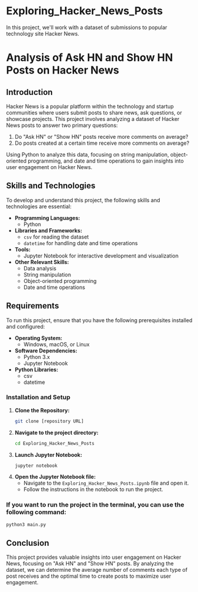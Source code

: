 # Exploring_Hacker_News_Posts
In this project, we'll work with a dataset of submissions to popular technology site Hacker News.

# Analysis of Ask HN and Show HN Posts on Hacker News

## Introduction

Hacker News is a popular platform within the technology and startup communities where users submit posts to share news, ask questions, or showcase projects. This project involves analyzing a dataset of Hacker News posts to answer two primary questions:

1. Do "Ask HN" or "Show HN" posts receive more comments on average?
2. Do posts created at a certain time receive more comments on average?

Using Python to analyze this data, focusing on string manipulation, object-oriented programming, and date and time operations to gain insights into user engagement on Hacker News.

## Skills and Technologies
To develop and understand this project, the following skills and technologies are essential:

- **Programming Languages:**
  - Python
- **Libraries and Frameworks:**
  - `csv` for reading the dataset
  - `datetime` for handling date and time operations
- **Tools:**
  - Jupyter Notebook for interactive development and visualization
- **Other Relevant Skills:**
  - Data analysis
  - String manipulation
  - Object-oriented programming
  - Date and time operations

## Requirements
To run this project, ensure that you have the following prerequisites installed and configured:

- **Operating System:**
  - Windows, macOS, or Linux
- **Software Dependencies:**
  - Python 3.x
  - Jupyter Notebook
- **Python Libraries:**
  - csv
  - datetime

### Installation and Setup

1. **Clone the Repository:**
   ```bash
   git clone [repository URL]
    ```
2. **Navigate to the project directory:**
    ```bash
    cd Exploring_Hacker_News_Posts
    ``` 
3. **Launch Jupyter Notebook:**
    ```bash
    jupyter notebook
    ```
4. **Open the Jupyter Notebook file:**
    - Navigate to the `Exploring_Hacker_News_Posts.ipynb` file and open it.
    - Follow the instructions in the notebook to run the project.

### If you want to run the project in the terminal, you can use the following command:
```bash
python3 main.py
```


## Conclusion

This project provides valuable insights into user engagement on Hacker News, focusing on "Ask HN" and "Show HN" posts. By analyzing the dataset, we can determine the average number of comments each type of post receives and the optimal time to create posts to maximize user engagement.
